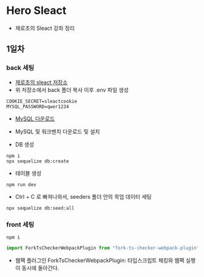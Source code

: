 # Hero Sleact

- 제로초의 Sleact 강좌 정리

## 1일차

### back 세팅

- [제로초의 sleact 저장소](https://github.com/ZeroCho/sleact)
- 위 저장소에서 back 폴더 복사 이후 .env 파일 생성

```env
COOKIE_SECRET=sleactcookie
MYSQL_PASSWORD=qwer1234
```

- [MySQL 다운로드](https://dev.mysql.com/downloads/installer)
- MySQL 및 워크벤치 다운로드 및 설치

- DB 생성

```command
npm i
npx sequelize db:create
```

- 테이블 생성

```command
npm run dev
```

- Ctrl + C 로 빠져나와서, seeders 폴더 안의 목업 데이터 세팅

```command
npx sequelize db:seed:all
```

### front 세팅

```command
npm i
```

```ts (webpack.config.ts)
import ForkTsCheckerWebpackPlugin from "fork-ts-checker-webpack-plugin";
```

- 웹팩 플러그인 ForkTsCheckerWebpackPlugin: 타입스크립트 체킹와 웹팩 실행이 동시에 돌아간다.
